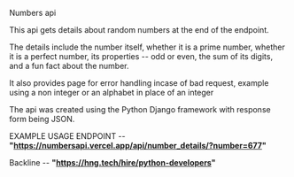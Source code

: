 Numbers api

This api gets details about random numbers at the end of the endpoint.

The details include the number itself, whether it is a prime number, whether it is a perfect number, its properties -- odd or even, the sum of its digits, and a fun fact about the number.

It also provides page for error handling incase of bad request, example using a non integer or an alphabet in place of an integer

The api was created using the Python Django framework with response form being JSON.

EXAMPLE USAGE ENDPOINT -- **"https://numbersapi.vercel.app/api/number_details/?number=677"**

Backline -- **"https://hng.tech/hire/python-developers"**
